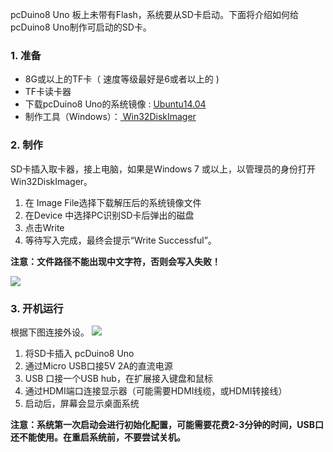pcDuino8 Uno 板上未带有Flash，系统要从SD卡启动。下面将介绍如何给pcDuino8 Uno制作可启动的SD卡。

### 1. 准备

* 8G或以上的TF卡（ 速度等级最好是6或者以上的 )
* TF卡读卡器
* 下载pcDuino8 Uno的系统镜像 : [Ubuntu14.04](https://s3.amazonaws.com/pcduino/Images/pcduino8/pcDuino8Uno/pcduino8_ubuntu_14.04_20151023.7z)
* 制作工具（Windows）：[ Win32DiskImager](https://s3.amazonaws.com/pcduino/Tools/win32diskimager-v0.7-binary.zip)

### 2. 制作

SD卡插入取卡器，接上电脑，如果是Windows 7 或以上，以管理员的身份打开Win32DiskImager。

1. 在 Image File选择下载解压后的系统镜像文件
2. 在Device 中选择PC识别SD卡后弹出的磁盘
3. 点击Write
4. 等待写入完成，最终会提示“Write Successful”。

**注意：文件路径不能出现中文字符，否则会写入失败！**

![](https://wt-prj.oss.aliyuncs.com/14aadb635e6448e19ecee7a67cf9de05/93361d6b-7d1d-492f-a63a-c718e1ed7bd2.png)

### 3. 开机运行

根据下图连接外设。
![](https://wt-prj.oss.aliyuncs.com/14aadb635e6448e19ecee7a67cf9de05/cfc495ce-65ea-45db-bbf6-7df519e8bbcb.png)

1. 将SD卡插入 pcDuino8 Uno
2. 通过Micro USB口接5V 2A的直流电源
3. USB 口接一个USB hub，在扩展接入键盘和鼠标
4. 通过HDMI端口连接显示器（可能需要HDMI线缆，或HDMI转接线）
5. 启动后，屏幕会显示桌面系统

**注意：系统第一次启动会进行初始化配置，可能需要花费2-3分钟的时间，USB口还不能使用。在重启系统前，不要尝试关机。**